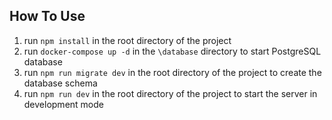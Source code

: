 
## How To Use
1. run `npm install` in the root directory of the project
2. run `docker-compose up -d` in the `\database` directory to start PostgreSQL database
3. run `npm run migrate dev` in the root directory of the project to create the database schema
4. run `npm run dev` in the root directory of the project to start the server in development mode